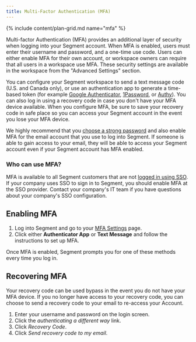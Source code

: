 ```yaml
---
title: Multi-Factor Authentication (MFA)
---
```

{% include content/plan-grid.md name="mfa" %}


Multi-factor Authentication (MFA) provides an additional layer of security when logging into your Segment account. When MFA is enabled, users must enter their username and password, and a one-time use code. Users can either enable MFA for their own account, or workspace owners can require that all users in a workspace use MFA. These security settings are available in the workspace from the "Advanced Settings" section.

You can configure your Segment workspace to send a text message code (U.S. and Canada only), or use an authentication app to generate a time-based token (for example [Google Authenticator](https://support.google.com/accounts/answer/1066447), [1Password](https://1password.com), or [Authy](https://authy.com)). You can also log in using a recovery code in case you don't have your MFA device available. When you configure MFA, be sure to save your recovery code in safe place so you can access your Segment account in the event you lose your MFA device.

We highly recommend that you [choose a strong password](https://segment.com/docs/segment-app/iam/secure-password/) and also enable MFA for the email account that you use to log into Segment. If someone is able to gain access to your email, they will be able to access your Segment account even if your Segment account has MFA enabled.

### Who can use MFA?

MFA is available to all Segment customers that are not [logged in using SSO](https://segment.com/docs/segment-app/iam/sso/). If your company uses SSO to sign in to Segment, you should enable MFA at the SSO provider. Contact your company's IT team if you have questions about your company's SSO configuration.


## Enabling MFA

1. Log into Segment and go to your [MFA Settings](https://app.segment.com/settings/user/mfa) page.
2. Click either **Authenticator App** or **Text Message** and follow the instructions to set up MFA.

Once MFA is enabled, Segment prompts you for one of these methods every time you log in.

## Recovering MFA
Your recovery code can be used bypass in the event you do not have your MFA device. If you no longer have access to your recovery code, you can choose to send a recovery code to your email to re-access your Account.

1. Enter your username and password on the login screen.
2. Click the _authenticating a different way_ link.
3. Click _Recovery Code_.
4. Click _Send recovery code to my email_.

